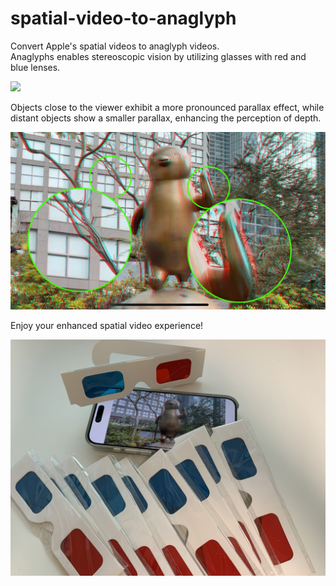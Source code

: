 # spatial-video-to-anaglyph
Convert Apple's spatial videos to anaglyph videos.  
Anaglyphs enables stereoscopic vision by utilizing glasses with red and blue lenses.

<img src="docs/preview.gif" width="600">

Objects close to the viewer exhibit a more pronounced parallax effect, while distant objects show a smaller parallax, enhancing the perception of depth.

<img src="docs/anaglyph.png" width="600">

Enjoy your enhanced spatial video experience!

<img src="docs/glasses.jpeg" width="600">
